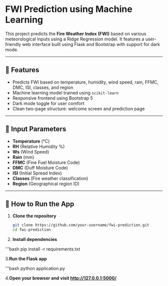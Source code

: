 # FWI Prediction using Machine Learning

This project predicts the **Fire Weather Index (FWI)** based on various meteorological inputs using a Ridge Regression model. It features a user-friendly web interface built using Flask and Bootstrap with support for dark mode.

---

## 🔧 Features

- Predicts FWI based on temperature, humidity, wind speed, rain, FFMC, DMC, ISI, classes, and region
- Machine learning model trained using `scikit-learn`
- Responsive frontend using Bootstrap 5
- Dark mode toggle for user comfort
- Clean two-page structure: welcome screen and prediction page

---

## 🧪 Input Parameters

- **Temperature** (°C)
- **RH** (Relative Humidity %)
- **Ws** (Wind Speed)
- **Rain** (mm)
- **FFMC** (Fine Fuel Moisture Code)
- **DMC** (Duff Moisture Code)
- **ISI** (Initial Spread Index)
- **Classes** (Fire weather classification)
- **Region** (Geographical region ID)

---

## 🚀 How to Run the App

1. **Clone the repository**
   ```bash
   git clone https://github.com/your-username/fwi-prediction.git
   cd fwi-prediction


2.   **Install dependencies**

'''bash
   pip install -r requirements.txt
   
3.**Run the Flask app**

'''bash
   python application.py

4.**Open your browser and visit http://127.0.0.1:5000/**


